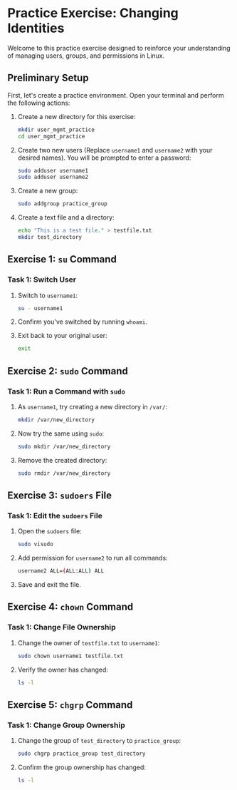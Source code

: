 # Practice Exercise: Changing Identities

Welcome to this practice exercise designed to reinforce your understanding of managing users, groups, and permissions in Linux.

## Preliminary Setup

First, let's create a practice environment. Open your terminal and perform the following actions:

1. Create a new directory for this exercise:

   ```bash
   mkdir user_mgmt_practice
   cd user_mgmt_practice
   ```

2. Create two new users (Replace `username1` and `username2` with your desired names). You will be prompted to enter a password:

   ```bash
   sudo adduser username1
   sudo adduser username2
   ```

3. Create a new group:

   ```bash
   sudo addgroup practice_group
   ```

4. Create a text file and a directory:

   ```bash
   echo "This is a test file." > testfile.txt
   mkdir test_directory
   ```

## Exercise 1: `su` Command

### Task 1: Switch User

1. Switch to `username1`:

   ```bash
   su - username1
   ```

2. Confirm you've switched by running `whoami`.

3. Exit back to your original user:

   ```bash
   exit
   ```

## Exercise 2: `sudo` Command

### Task 1: Run a Command with `sudo`

1. As `username1`, try creating a new directory in `/var/`:

   ```bash
   mkdir /var/new_directory
   ```

2. Now try the same using `sudo`:

   ```bash
   sudo mkdir /var/new_directory
   ```

3. Remove the created directory:

   ```bash
   sudo rmdir /var/new_directory
   ```

## Exercise 3: `sudoers` File

### Task 1: Edit the `sudoers` File

1. Open the `sudoers` file:

   ```bash
   sudo visudo
   ```

2. Add permission for `username2` to run all commands:

   ```bash
   username2 ALL=(ALL:ALL) ALL
   ```

3. Save and exit the file.

## Exercise 4: `chown` Command

### Task 1: Change File Ownership

1. Change the owner of `testfile.txt` to `username1`:

   ```bash
   sudo chown username1 testfile.txt
   ```

2. Verify the owner has changed:

   ```bash
   ls -l
   ```

## Exercise 5: `chgrp` Command

### Task 1: Change Group Ownership

1. Change the group of `test_directory` to `practice_group`:

   ```bash
   sudo chgrp practice_group test_directory
   ```

2. Confirm the group ownership has changed:

   ```bash
   ls -l
   ```
